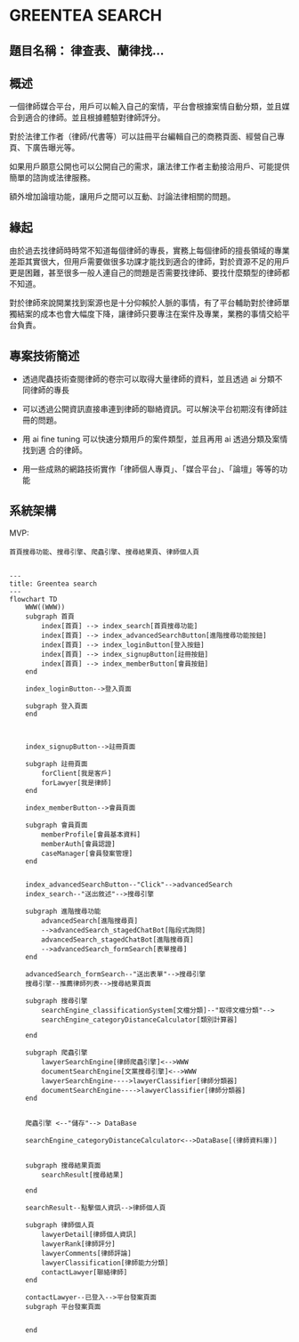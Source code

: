 # GREENTEA SEARCH

## 題目名稱： 律查表、蘭律找…

## 概述

一個律師媒合平台，用戶可以輸入自己的案情，平台會根據案情自動分類，並且媒合到適合的律師。並且根據體驗對律師評分。

對於法律工作者（律師/代書等）可以註冊平台編輯自己的商務頁面、經營自己專頁、下廣告曝光等。

如果用戶願意公開也可以公開自己的需求，讓法律工作者主動接洽用戶、可能提供簡單的諮詢或法律服務。

額外增加論壇功能，讓用戶之間可以互動、討論法律相關的問題。

## 緣起

由於過去找律師時時常不知道每個律師的專長，實務上每個律師的擅長領域的專業差距其實很大，但用戶需要做很多功課才能找到適合的律師，對於資源不足的用戶更是困難，甚至很多一般人連自己的問題是否需要找律師、要找什麼類型的律師都不知道。

對於律師來說開業找到案源也是十分仰賴於人脈的事情，有了平台輔助對於律師單獨結案的成本也會大幅度下降，讓律師只要專注在案件及專業，業務的事情交給平台負責。

## 專案技術簡述

- 透過爬蟲技術查閱律師的卷宗可以取得大量律師的資料，並且透過 ai 分類不同律師的專長

- 可以透過公開資訊直接串連到律師的聯絡資訊。可以解決平台初期沒有律師註冊的問題。

- 用 ai fine tuning 可以快速分類用戶的案件類型，並且再用 ai 透過分類及案情找到適
  合的律師。
- 用一些成熟的網路技術實作「律師個人專頁」、「媒合平台」、「論壇」等等的功能

## 系統架構

MVP:

`首頁搜尋功能`、`搜尋引擎`、`爬蟲引擎`、`搜尋結果頁`、`律師個人頁`

```mermaid

---
title: Greentea search
---
flowchart TD
    WWW((WWW))
    subgraph 首頁
        index[首頁] --> index_search[首頁搜尋功能]
        index[首頁] --> index_advancedSearchButton[進階搜尋功能按鈕]
        index[首頁] --> index_loginButton[登入按鈕]
        index[首頁] --> index_signupButton[註冊按鈕]
        index[首頁] --> index_memberButton[會員按鈕]
    end

    index_loginButton-->登入頁面

    subgraph 登入頁面
    end



    index_signupButton-->註冊頁面

    subgraph 註冊頁面
        forClient[我是客戶]
        forLawyer[我是律師]
    end

    index_memberButton-->會員頁面

    subgraph 會員頁面
        memberProfile[會員基本資料]
        memberAuth[會員認證]
        caseManager[會員發案管理]
    end


    index_advancedSearchButton--"Click"-->advancedSearch
    index_search--"送出敘述"-->搜尋引擎

    subgraph 進階搜尋功能
        advancedSearch[進階搜尋頁]
        -->advancedSearch_stagedChatBot[階段式詢問]
        advancedSearch_stagedChatBot[進階搜尋頁]
        -->advancedSearch_formSearch[表單搜尋]
    end

    advancedSearch_formSearch--"送出表單"-->搜尋引擎
    搜尋引擎--推薦律師列表-->搜尋結果頁面

    subgraph 搜尋引擎
        searchEngine_classificationSystem[文檔分類]--"取得文檔分類"-->
        searchEngine_categoryDistanceCalculator[類別計算器]

    end

    subgraph 爬蟲引擎
        lawyerSearchEngine[律師爬蟲引擎]<-->WWW
        documentSearchEngine[文黨搜尋引擎]<-->WWW
        lawyerSearchEngine---->lawyerClassifier[律師分類器]
        documentSearchEngine---->lawyerClassifier[律師分類器]
    end


    爬蟲引擎 <--"儲存"--> DataBase

    searchEngine_categoryDistanceCalculator<-->DataBase[(律師資料庫)]


    subgraph 搜尋結果頁面
        searchResult[搜尋結果]

    end

    searchResult--點擊個人資訊-->律師個人頁

    subgraph 律師個人頁
        lawyerDetail[律師個人資訊]
        lawyerRank[律師評分]
        lawyerComments[律師評論]
        lawyerClassification[律師能力分類]
        contactLawyer[聯絡律師]
    end

    contactLawyer--已登入-->平台發案頁面
    subgraph 平台發案頁面


    end
```
